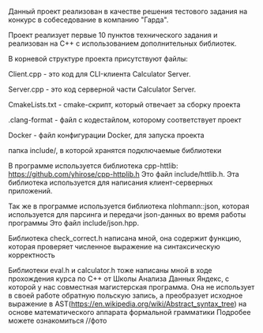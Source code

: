 Данный проект реализован в качестве решения тестового задания на конкурс в собеседование в компанию "Гарда".

Проект реализует первые 10 пунктов технического задания и реализован на C++ с использованием дополнительных библиотек.

В корневой структуре проекта присутствуют файлы:

Client.cpp - это код для CLI-клиента Calculator Server.

Server.cpp - это код серверной части Calculator Server.

CmakeLists.txt - cmake-скрипт, который отвечает за сборку проекта

.clang-format - файл с кодестайлом, которому соответствует проект

Docker - файл конфигурации Docker, для запуска проекта

папка include/, в которой хранятся подключаемые библиотеки

В программе используется библиотека cpp-httlib: https://github.com/yhirose/cpp-httplib.h
Это файл include/httlib.h. Эта библиотека используется для написания клиент-серверных приложений.

Так же в программе используется библиотека nlohmann::json, которая используется для парсинга и передачи json-данных во время работы программы
Это файл include/json.hpp.

Библиотека check_correct.h написана мной, она содержит функцию, которая проверяет численное выражение на синтаксическую корректность

Библиотеки eval.h и calculator.h тоже написаны мной в ходе прохождения курса по C++ от Школы Анализа Данных Яндекс, с которой у нас совместная магистерская программа.
Она не использует в своей работе обратную польскую запись, а преобразует исходное выражение в AST(https://en.wikipedia.org/wiki/Abstract_syntax_tree) на основе математического аппарата формальной грамматики
Подробее можете ознакомиться //фото


